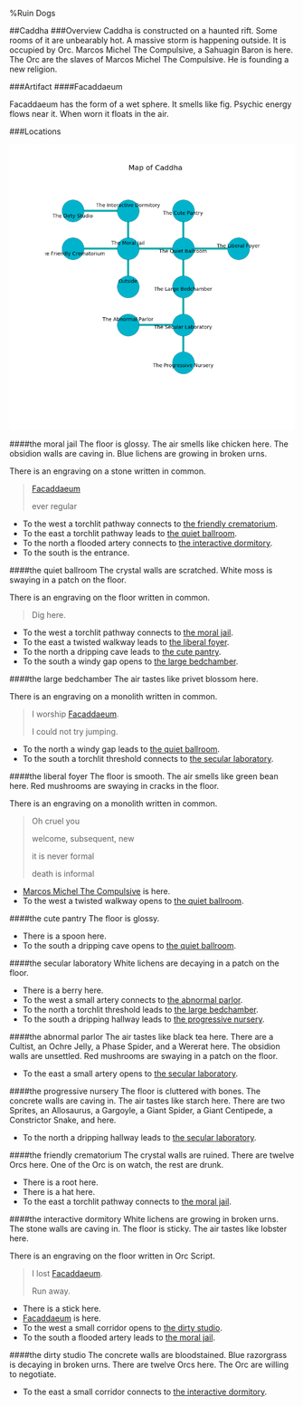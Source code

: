 %Ruin Dogs

##Caddha
###Overview
Caddha is constructed on a haunted rift. Some rooms of it are unbearably hot. A massive storm is happening outside. It is occupied by Orc. <a name="Marcos-Michel-The-Compulsive"></a>Marcos Michel The Compulsive, a Sahuagin Baron is here. The Orc are the slaves of Marcos Michel The Compulsive. He  is founding a new religion. 



###Artifact
####<a name="Facaddaeum"></a>Facaddaeum


Facaddaeum has the form of a wet sphere. It smells like fig. Psychic energy flows near it. When worn it floats in the air. 





###Locations


![](../v2/images/Caddha.png)

####<a name="the-moral-jail"></a>the moral jail
The floor is glossy. The air smells like chicken here. The obsidion walls are caving in. Blue lichens are growing in broken urns. 

There is an engraving on a stone written in common. 

> [Facaddaeum](#Facaddaeum)
>
> ever regular
>


* To the west a torchlit pathway connects to [the friendly crematorium](#the-friendly-crematorium).
* To the east a torchlit pathway leads to [the quiet ballroom](#the-quiet-ballroom).
* To the north a flooded artery connects to [the interactive dormitory](#the-interactive-dormitory).
* To the south is the entrance.


####<a name="the-quiet-ballroom"></a>the quiet ballroom
The crystal walls are scratched. White moss is swaying in a patch on the floor. 

There is an engraving on the floor written in common. 

> Dig here.
>


* To the west a torchlit pathway connects to [the moral jail](#the-moral-jail).
* To the east a twisted walkway leads to [the liberal foyer](#the-liberal-foyer).
* To the north a dripping cave leads to [the cute pantry](#the-cute-pantry).
* To the south a windy gap opens to [the large bedchamber](#the-large-bedchamber).


####<a name="the-large-bedchamber"></a>the large bedchamber
The air tastes like privet blossom here. 

There is an engraving on a monolith written in common. 

> I worship [Facaddaeum](#Facaddaeum).
>
> I could not try jumping.
>


* To the north a windy gap leads to [the quiet ballroom](#the-quiet-ballroom).
* To the south a torchlit threshold connects to [the secular laboratory](#the-secular-laboratory).


####<a name="the-liberal-foyer"></a>the liberal foyer
The floor is smooth. The air smells like green bean here. Red mushrooms are swaying in cracks in the floor. 

There is an engraving on a monolith written in common. 

> Oh cruel you
>
> welcome, subsequent, new
>
> it is never formal
>
> death is informal
>


* [Marcos Michel The Compulsive](#Marcos-Michel-The-Compulsive) is here.
* To the west a twisted walkway opens to [the quiet ballroom](#the-quiet-ballroom).


####<a name="the-cute-pantry"></a>the cute pantry
The floor is glossy. 



* There is a spoon here.
* To the south a dripping cave opens to [the quiet ballroom](#the-quiet-ballroom).


####<a name="the-secular-laboratory"></a>the secular laboratory
White lichens are decaying in a patch on the floor. 



* There is a berry here.
* To the west a small artery connects to [the abnormal parlor](#the-abnormal-parlor).
* To the north a torchlit threshold leads to [the large bedchamber](#the-large-bedchamber).
* To the south a dripping hallway leads to [the progressive nursery](#the-progressive-nursery).


####<a name="the-abnormal-parlor"></a>the abnormal parlor
The air tastes like black tea here. There are a Cultist, an Ochre Jelly, a Phase Spider, and a Wererat here. The obsidion walls are unsettled. Red mushrooms are swaying in a patch on the floor. 



* To the east a small artery opens to [the secular laboratory](#the-secular-laboratory).


####<a name="the-progressive-nursery"></a>the progressive nursery
The floor is cluttered with bones. The concrete walls are caving in. The air tastes like starch here. There are two Sprites, an Allosaurus, a Gargoyle, a Giant Spider, a Giant Centipede, a Constrictor Snake, and  here. 



* To the north a dripping hallway leads to [the secular laboratory](#the-secular-laboratory).


####<a name="the-friendly-crematorium"></a>the friendly crematorium
The crystal walls are ruined. There are twelve Orcs here. One of the Orc is on watch, the rest are drunk. 



* There is a root here.
* There is a hat here.
* To the east a torchlit pathway connects to [the moral jail](#the-moral-jail).


####<a name="the-interactive-dormitory"></a>the interactive dormitory
White lichens are growing in broken urns. The stone walls are caving in. The floor is sticky. The air tastes like lobster here. 

There is an engraving on the floor written in Orc Script. 

> I lost [Facaddaeum](#Facaddaeum).
>
> Run away.
>


* There is a stick here.
* [Facaddaeum](#Facaddaeum) is here.
* To the west a small corridor opens to [the dirty studio](#the-dirty-studio).
* To the south a flooded artery leads to [the moral jail](#the-moral-jail).


####<a name="the-dirty-studio"></a>the dirty studio
The concrete walls are bloodstained. Blue razorgrass is decaying in broken urns. There are twelve Orcs here. The Orc are willing to negotiate. 



* To the east a small corridor connects to [the interactive dormitory](#the-interactive-dormitory).


